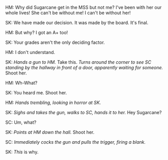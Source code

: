 HM: Why did Sugarcane get in the MSS but not me? I've been with her our whole lives! She can't be without me! I can't be without her!

SK: We have made our decision. It was made by the board. It's final.

HM: But why? I got an A+ too!

SK: Your grades aren't the only deciding factor.

HM: I don't understand.

SK: *Hands a gun to HM.* Take this. *Turns around the corner to see SC standing by the hallway in front of a door, apparently waiting for someone.* Shoot her.

HM: Wh-What?

SK: You heard me. Shoot her.

HM: *Hands trembling, looking in horror at SK.*

SK: *Sighs and takes the gun, walks to SC, hands it to her.* Hey Sugarcane?

SC: Um, what?

SK: *Points at HM down the hall.* Shoot her.

SC: *Immediately cocks the gun and pulls the trigger, firing a blank.*

SK: *This* is why.
